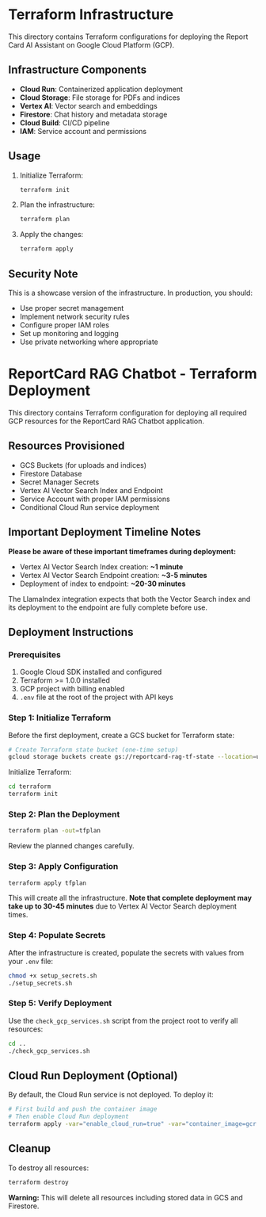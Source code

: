 # Terraform Infrastructure

This directory contains Terraform configurations for deploying the Report Card AI Assistant on Google Cloud Platform (GCP).

## Infrastructure Components

- **Cloud Run**: Containerized application deployment
- **Cloud Storage**: File storage for PDFs and indices
- **Vertex AI**: Vector search and embeddings
- **Firestore**: Chat history and metadata storage
- **Cloud Build**: CI/CD pipeline
- **IAM**: Service account and permissions

## Usage

1. Initialize Terraform:
   ```bash
   terraform init
   ```

2. Plan the infrastructure:
   ```bash
   terraform plan
   ```

3. Apply the changes:
   ```bash
   terraform apply
   ```

## Security Note

This is a showcase version of the infrastructure. In production, you should:
- Use proper secret management
- Implement network security rules
- Configure proper IAM roles
- Set up monitoring and logging
- Use private networking where appropriate

# ReportCard RAG Chatbot - Terraform Deployment

This directory contains Terraform configuration for deploying all required GCP resources for the ReportCard RAG Chatbot application.

## Resources Provisioned

- GCS Buckets (for uploads and indices)
- Firestore Database
- Secret Manager Secrets
- Vertex AI Vector Search Index and Endpoint
- Service Account with proper IAM permissions
- Conditional Cloud Run service deployment

## Important Deployment Timeline Notes

**Please be aware of these important timeframes during deployment:**

- Vertex AI Vector Search Index creation: **~1 minute**
- Vertex AI Vector Search Endpoint creation: **~3-5 minutes**
- Deployment of index to endpoint: **~20-30 minutes**

The LlamaIndex integration expects that both the Vector Search index and its deployment to the endpoint are fully complete before use.

## Deployment Instructions

### Prerequisites

1. Google Cloud SDK installed and configured
2. Terraform >= 1.0.0 installed
3. GCP project with billing enabled
4. `.env` file at the root of the project with API keys

### Step 1: Initialize Terraform

Before the first deployment, create a GCS bucket for Terraform state:

```bash
# Create Terraform state bucket (one-time setup)
gcloud storage buckets create gs://reportcard-rag-tf-state --location=us-central1
```

Initialize Terraform:

```bash
cd terraform
terraform init
```

### Step 2: Plan the Deployment

```bash
terraform plan -out=tfplan
```

Review the planned changes carefully.

### Step 3: Apply Configuration

```bash
terraform apply tfplan
```

This will create all the infrastructure. **Note that complete deployment may take up to 30-45 minutes** due to Vertex AI Vector Search deployment times.

### Step 4: Populate Secrets

After the infrastructure is created, populate the secrets with values from your `.env` file:

```bash
chmod +x setup_secrets.sh
./setup_secrets.sh
```

### Step 5: Verify Deployment

Use the `check_gcp_services.sh` script from the project root to verify all resources:

```bash
cd ..
./check_gcp_services.sh
```

## Cloud Run Deployment (Optional)

By default, the Cloud Run service is not deployed. To deploy it:

```bash
# First build and push the container image
# Then enable Cloud Run deployment
terraform apply -var="enable_cloud_run=true" -var="container_image=gcr.io/reportcard-rag/reportcard-chatbot:latest"
```

## Cleanup

To destroy all resources:

```bash
terraform destroy
```

**Warning:** This will delete all resources including stored data in GCS and Firestore. 